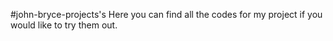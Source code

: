 #john-bryce-projects's
Here you can find all the codes for my project if you would like to try them out.
